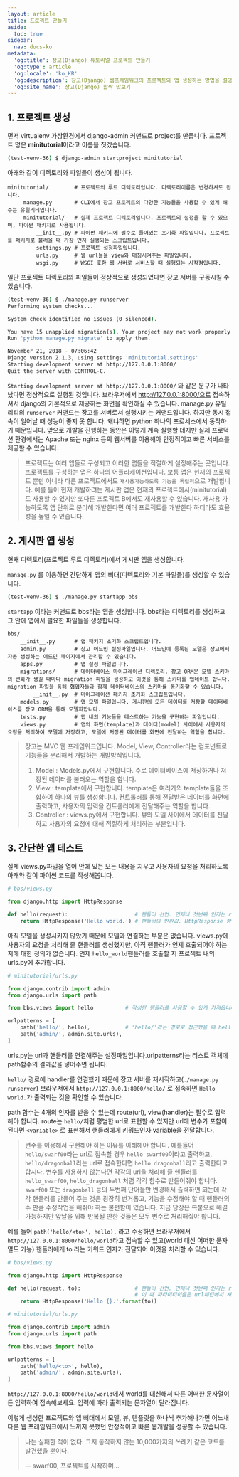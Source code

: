 ```yaml
---
layout: article
title: 프로젝트 만들기
aside:
  toc: true
sidebar:
  nav: docs-ko
metadata:
  'og:title': 장고(Django) 튜토리얼 프로젝트 만들기
  'og:type': article
  'og:locale': 'ko_KR'
  'og:description': 장고(Django) 웹프레임워크의 프로젝트와 앱 생성하는 방법을 설명합니다. bbs라는 앱을 만들어 간단한 장고의 기능을 활용하는 방법을 배웁니다.
  'og:site_name': 장고(Django) 핥짝 맛보기
---
```


## 1. 프로젝트 생성

먼저 virtualenv 가상환경에서 django-admin 커맨드로 project를 만듭니다. 프로젝트 명은 **minitutorial**이라고 이름을 짓겠습니다.
```bash
(test-venv-36) $ django-admin startproject minitutorial
```
아래와 같이 디렉토리와 파일들이 생성이 됩니다.
```
minitutorial/        # 프로젝트의 루트 디렉토리입니다. 디렉토리이름은 변경하셔도 됩니다.
     manage.py       # CLI에서 장고 프로젝트의 다양한 기능들을 사용할 수 있게 해주는 유틸리티입니다.
     minitutorial/   # 실제 프로젝트 디렉토리입니다. 프로젝트의 설정을 할 수 있으며, 파이썬 패키지로 사용됩니다.
         __init__.py # 파이썬 패키지에 필수로 들어있는 초기화 파일입니다. 프로젝트를 패키지로 불러올 때 가장 먼저 실행되는 스크립트입니다.
         settings.py # 프로젝트 설정파일입니다.
         urls.py     # 웹 url들을 view와 매칭시켜주는 파일입니다.
         wsgi.py     # WSGI 호환 웹 서버로 서비스할 때 실행되는 시작점입니다.
```
일단 프로젝트 디렉토리와 파일들이 정상적으로 생성되었다면 장고 서버를 구동시킬 수 있습니다.
```bash
(test-venv-36) $ ./manage.py runserver
Performing system checks...

System check identified no issues (0 silenced).

You have 15 unapplied migration(s). Your project may not work properly until you apply the migrations for app(s): admin, auth, contenttypes, sessions.
Run 'python manage.py migrate' to apply them.

November 21, 2018 - 07:06:42
Django version 2.1.3, using settings 'minitutorial.settings'
Starting development server at http://127.0.0.1:8000/
Quit the server with CONTROL-C.
```
`Starting development server at http://127.0.0.1:8000/` 와 같은 문구가 나타났다면 정상적으로 실행된 것입니다. 브라우저에서 http://127.0.0.1:8000/으로 접속하셔서 django의 기본적으로 제공하는 화면을 확인하실 수 있습니다.
manage.py 유틸리티의 `runserver` 커맨드는 장고를 서버로서 실행시키는 커맨드입니다. 하지만 동시 접속이 일어날 때 성능이 좋지 못 합니다. 왜냐하면 python 하나의 프로세스에서 동작하기 때문입니다. 앞으로 개발을 진행하는 동안은 이렇게 계속 실행할 테지만 실제 프로덕션 환경에서는 Apache 또는 nginx 등의 웹서버를 이용해야 안정적이고 빠른 서비스를 제공할 수 있습니다.

> 프로젝트는 여러 앱들로 구성되고 이러한 앱들을 적절하게 설정해주는 곳입니다. 프로젝트를 구성하는 앱은 하나의 어플리케이션입니다. 보통 앱은 현재의 프로젝트 뿐만 아니라 다른 프로젝트에서도 `재사용가능하도록 기능을 독립적`으로 개발합니다. 예를 들어 현재 개발하려는 게시판 앱은 현재의 프로젝트에서(minitutorial)도 사용할 수 있지만 또다른 프로젝트 B에서도 재사용할 수 있습니다. 재사용 가능하도록 앱 단위로 분리해 개발한다면 여러 프로젝트를 개발한다 하더라도 효율성을 높일 수 있습니다.

## 2. 게시판 앱 생성

현재 디렉토리(프로젝트 루트 디렉토리)에서 게시판 앱을 생성합니다. 

`manage.py` 를 이용하면 간단하게 앱의 뼈대(디렉토리와 기본 파일들)를 생성할 수 있습니다.
```bash
(test-venv-36) $ ./manage.py startapp bbs
```
`startapp` 이라는 커맨드로 bbs라는 앱을 생성합니다. bbs라는 디렉토리를 생성하고 그 안에 앱에서 필요한 파일들을 생성합니다.
```
bbs/
    __init__.py      # 앱 패키지 초기화 스크립트입니다.
    admin.py         # 장고 어드민 설정파일입니다. 어드민에 등록된 모델은 장고에서 자동 생성하는 어드민 페이지에서 관리할 수 있습니다.
    apps.py          # 앱 설정 파일입니다.
    migrations/      # 데이터베이스 마이그레이션 디렉토리. 장고 ORM은 모델 스키마의 변화가 생길 때마다 migration 파일을 생성하고 이것을 통해 스키마를 업데이트 합니다. migration 파일을 통해 협업자들과 함께 데이터베이스의 스키마를 동기화할 수 있습니다.
        __init__.py  # 마이그레이션 패키지 초기화 스크립트입니다.
    models.py        # 앱 모델 파일입니다. 게시판의 모든 데이터를 저장할 데이터베이스를 장고 ORM을 통해 모델화합니다.
    tests.py         # 앱 내의 기능들을 테스트하는 기능을 구현하는 파일입니다.
    views.py         # 앱의 화면(template)과 데이터(model) 사이에서 사용자의 요청을 처리하여 모델에 저장하고, 모델에 저장된 데이터를 화면에 전달하는 역할을 합니다.
```
> 장고는 MVC 웹 프레임워크입니다. Model, View, Controller라는 컴포넌트로 기능들을 분리해서 개발하는 개발방식입니다.
>
> 1. Model : Models.py에서 구현합니다. 주로 데이터베이스에 저장하거나 저장된 데이터를 불러오는 역할을 합니다.
> 2. View : template에서 구현합니다. template은 여러개의 template들을 조합하여 하나의 뷰를 생성합니다. 컨트롤러를 통해 전달받은 데이터를 화면에 출력하고, 사용자의 입력을 컨트롤러에게 전달해주는 역할을 합니다.
> 3. Controller : views.py에서 구현합니다. 뷰와 모델 사이에서 데이터를 전달하고 사용자의 요청에 대해 적절하게 처리하는 부분입니다.

## 3. 간단한 앱 테스트

실제 views.py파일을 열어 안에 있는 모든 내용을 지우고 사용자의 요청을 처리하도록 아래와 같이 파이썬 코드를 작성해봅니다.
```python
# bbs/views.py

from django.http import HttpResponse

def hello(request):                     # 핸들러 선언. 언제나 첫번째 인자는 request 객체입니다.
    return HttpResponse('Hello world.') # 핸들러의 반환값. HttpResponse 함수를 통해 문자열을 반환합니다.
```
아직 모델을 생성시키지 않았기 때문에 모델과 연결하는 부분은 없습니다.
views.py에 사용자의 요청을 처리해 줄 핸들러를 생성했지만, 아직 핸들러가 언제 호출되어야 하는지에 대한 정의가 없습니다.
언제 `hello_world`핸들러를 호출할 지 프로젝트 내의 urls.py에 추가합니다.
```python
# minitutorial/urls.py

from django.contrib import admin
from django.urls import path

from bbs.views import hello          # 작성한 핸들러를 사용할 수 있게 가져옵니다.

urlpatterns = [
    path('hello/', hello),           # 'hello/'라는 경로로 접근했을 때 hello 핸들러가 호출되도록 추가합니다.
    path('admin/', admin.site.urls),
]
```
urls.py는 url과 핸들러를 연결해주는 설정파일입니다.urlpatterns라는 리스트 객체에 path함수의 결과값을 넣어주면 됩니다. 

`hello/` 경로에 handler를 연결했기 때문에 장고 서버를 재시작하고(`./manage.py runserver`) 브라우저에서 `http://127.0.0.1:8000/hello/` 로 접속하면 `Hello world.`가 출력되는 것을 확인할 수 있습니다.

path 함수는 4개의 인자를 받을 수 있는데 route(url), view(handler)는 필수로 입력해야 합니다. route는 `hello/`처럼 평범한 url로 표현할 수 있지만 url에 변수가 포함이 된다면 `<variable>` 로 표현해서 핸들러에게 키워드인자 variable을 전달합니다. 
> 변수를 이용해서 구현해야 하는 이유를 이해해야 합니다. 예를들어 `hello/swarf00`라는 url로 접속할 경우 `hello swarf00`이라고 출력하고, `hello/dragonball`라는 url로 접속한다면 `hello dragonball`라고 출력한다고 합시다. 변수를 사용하지 않는다면 각각의 url을 처리해 줄 핸들러를 `hello_swarf00`, `hello_dragonball` 처럼 각각 함수로 만들어줘야 합니다. `swarf00` 또는 `dragonball` 등의 두번째 단어들만 변경해서 출력하면 되는데 각각 핸들러를 만들어 주는 것은 굉장히 번거롭고, 기능을 수정해야 할 때 핸들러의 수 만큼 수정작업을 해줘야 하는 불편함이 있습니다. 지금 당장은 복붙으로 해결가능하지만 앞날을 위해 반복될 만한 것들은 모두 변수로 처리해줘야 합니다.

예를 들어 `path('hello/<to>', hello),` 라고 수정하면 브라우저에서 `http://127.0.0.1:8000/hello/world`라고 접속할 수 있고(world 대신 어떠한 문자열도 가능) 핸들러에게 to 라는 키워드 인자가 전달되어 이것을 처리할 수 있습니다.
```python
# bbs/views.py

from django.http import HttpResponse

def hello(request, to):                 # 핸들러 선언. 언제나 첫번째 인자는 request 객체입니다. request 파라미터 이후에 url패턴을 통해 전달받을 파라미터들을 선언합니다.
                                        # 이 때 파라미터이름은 url패턴에서 사용된 변수의 이름과 동일해야 합니다.(키워드인자이기 때문에)
    return HttpResponse('Hello {}.'.format(to))
```

```python
# minitutorial/urls.py

from django.contrib import admin
from django.urls import path

from bbs.views import hello

urlpatterns = [
    path('hello/<to>', hello),
    path('admin/', admin.site.urls),
]
```

`http://127.0.0.1:8000/hello/world`에서 world를 대신해서 다른 어떠한 문자열이든 입력하여 접속해보세요. 입력에 따라 출력되는 문자열이 달라집니다.

이렇게 생성한 프로젝트와 앱 뼈대에서 모델, 뷰, 템플릿을 하나씩 추가해나가면 어느새 다른 웹 프레임워크에서 느끼지 못했던 안정적이고 빠른 웹개발을 성공할 수 있습니다.

> 나는 실패한 적이 없다. 그저 동작하지 않는 10,000가지의 쓰레기 같은 코드를 발견했을 뿐이다.
>
> -- swarf00, 프로젝트를 시작하며...